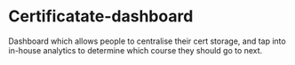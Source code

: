 # Certificatate-dashboard
Dashboard which allows people to centralise their cert storage, and tap into in-house analytics to determine which course they should go to next.
